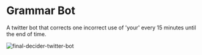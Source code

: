 # Grammar Bot
A twitter bot that corrects one incorrect use of 'your' every 15 minutes until the end of time.

![final-decider-twitter-bot](https://pbs.twimg.com/profile_banners/4875702739/1454884320/1500x500)
